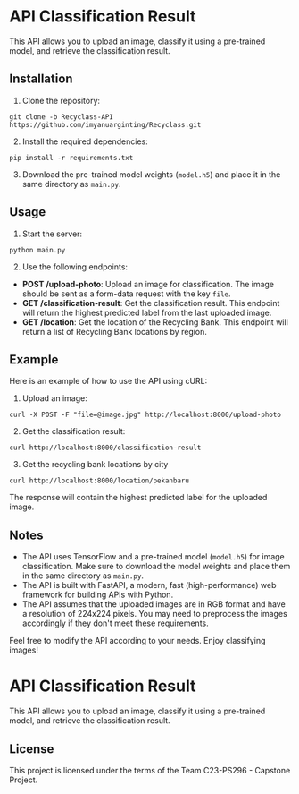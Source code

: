 # API Classification Result

This API allows you to upload an image, classify it using a pre-trained model, and retrieve the classification result.

## Installation

1. Clone the repository: 
```sheel
git clone -b Recyclass-API https://github.com/imyanuarginting/Recyclass.git
 ```
2. Install the required dependencies:
```sheel
pip install -r requirements.txt
```

3. Download the pre-trained model weights (`model.h5`) and place it in the same directory as `main.py`.

## Usage

1. Start the server:
```sheel
python main.py
```


2. Use the following endpoints:

- **POST /upload-photo**: Upload an image for classification. The image should be sent as a form-data request with the key `file`.
- **GET /classification-result**: Get the classification result. This endpoint will return the highest predicted label from the last uploaded image.
- **GET /location**: Get the location of the Recycling Bank. This endpoint will return a list of Recycling Bank locations by region.
## Example

Here is an example of how to use the API using cURL:

1. Upload an image:
```sheel
curl -X POST -F "file=@image.jpg" http://localhost:8000/upload-photo
```

2. Get the classification result:
```sheel
curl http://localhost:8000/classification-result
```

3. Get the recycling bank locations by city
```sheel
curl http://localhost:8000/location/pekanbaru
```

The response will contain the highest predicted label for the uploaded image.

## Notes

- The API uses TensorFlow and a pre-trained model (`model.h5`) for image classification. Make sure to download the model weights and place them in the same directory as `main.py`.
- The API is built with FastAPI, a modern, fast (high-performance) web framework for building APIs with Python.
- The API assumes that the uploaded images are in RGB format and have a resolution of 224x224 pixels. You may need to preprocess the images accordingly if they don't meet these requirements.

Feel free to modify the API according to your needs. Enjoy classifying images!

# API Classification Result

This API allows you to upload an image, classify it using a pre-trained model, and retrieve the classification result.

## License

This project is licensed under the terms of the Team C23-PS296 - Capstone Project.






